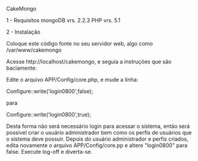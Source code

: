 CakeMongo

1 - Requisitos
mongoDB vrs. 2.2.3
PHP vrs. 5.1

2 - Instalação

Coloque este código fonte no seu servidor web, algo como /var/www/cakemongo

Acesse http://localhost/cakemongo, e seguia a instruções que são baciamente:

Edite o arquivo APP/Config/core.php, e mude a linha:

Configure::write('login0800',false);

para

Configure::write('login0800',true);

Desta forma não será necessário login para acessar o sistema, então será possível
criar o usuário administrador bem como os perfis de usuários que o sistema deve possuir.
Depois do usuário administrador e perfis criados, edita novamente o arquivo APP/Config/core.pp e 
altere "login0800" para false. Execute log-off e diverta-se.

